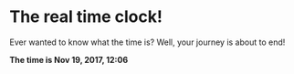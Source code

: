 # The real time clock!

Ever wanted to know what the time is? Well, your journey is about to end!

**The time is Nov 19, 2017, 12:06**